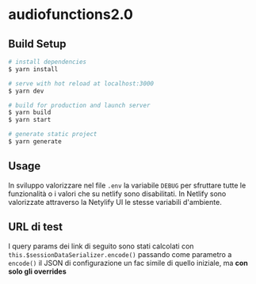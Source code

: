 # audiofunctions2.0

## Build Setup

```bash
# install dependencies
$ yarn install

# serve with hot reload at localhost:3000
$ yarn dev

# build for production and launch server
$ yarn build
$ yarn start

# generate static project
$ yarn generate
```

## Usage

In sviluppo valorizzare nel file `.env` la variabile `DEBUG` per sfruttare tutte le funzionalità o i valori che su netlify
sono disabilitati. In Netlify sono valorizzate attraverso la Netylify UI le stesse variabili d'ambiente.

## URL di test

I query params dei link di seguito sono stati calcolati con `this.$sessionDataSerializer.encode()` passando come parametro a `encode()` il JSON di configurazione un fac simile di
quello iniziale, ma **con solo gli overrides** 

